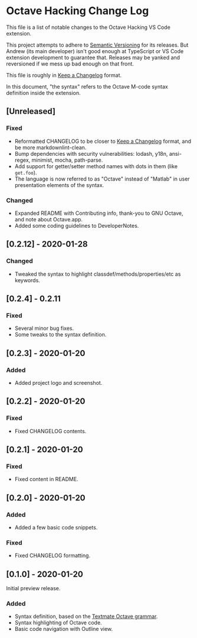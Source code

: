 # Octave Hacking Change Log

This file is a list of notable changes to the Octave Hacking VS Code extension.

This project attempts to adhere to [Semantic Versioning](https://semver.org/spec/v2.0.0.html) for its releases. But Andrew (its main developer) isn't good enough at TypeScript or VS Code extension development to guarantee that. Releases may be yanked and reversioned if we mess up bad enough on that front.

This file is roughly in [Keep a Changelog](https://keepachangelog.com/en/1.0.0) format.

In this document, "the syntax" refers to the Octave M-code syntax definition inside the extension.

## [Unreleased]

### Fixed

* Reformatted CHANGELOG to be closer to [Keep a Changelog](https://keepachangelog.com/en/1.0.0) format, and be more markdownlint-clean.
* Bump dependencies with security vulnerabilities: lodash, y18n, ansi-regex, minimist, mocha, path-parse.
* Add support for getter/setter method names with dots in them (like `get.foo`).
* The language is now referred to as "Octave" instead of "Matlab" in user presentation elements of the syntax.

### Changed

* Expanded README with Contributing info, thank-you to GNU Octave, and note about Octave.app.
* Added some coding guidelines to DeveloperNotes.

## [0.2.12] - 2020-01-28

### Changed

* Tweaked the syntax to highlight classdef/methods/properties/etc as keywords.

## [0.2.4] - 0.2.11

### Fixed

* Several minor bug fixes.
* Some tweaks to the syntax definition.

## [0.2.3] - 2020-01-20

### Added

* Added project logo and screenshot.

## [0.2.2] - 2020-01-20

### Fixed

* Fixed CHANGELOG contents.

## [0.2.1] - 2020-01-20

### Fixed

* Fixed content in README.

## [0.2.0] - 2020-01-20

### Added

* Added a few basic code snippets.

### Fixed

* Fixed CHANGELOG formatting.

## [0.1.0] - 2020-01-20

Initial preview release.

### Added

* Syntax definition, based on the [Textmate Octave grammar](https://github.com/textmate/matlab.tmbundle/blob/master/Syntaxes/Octave.tmLanguage).
* Syntax highlighting of Octave code.
* Basic code navigation with Outline view.
